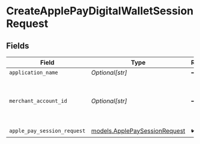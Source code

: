 # CreateApplePayDigitalWalletSessionRequest


## Fields

| Field                                                                | Type                                                                 | Required                                                             | Description                                                          | Example                                                              |
| -------------------------------------------------------------------- | -------------------------------------------------------------------- | -------------------------------------------------------------------- | -------------------------------------------------------------------- | -------------------------------------------------------------------- |
| `application_name`                                                   | *Optional[str]*                                                      | :heavy_minus_sign:                                                   | N/A                                                                  |                                                                      |
| `merchant_account_id`                                                | *Optional[str]*                                                      | :heavy_minus_sign:                                                   | The ID of the merchant account to use for this request.              | default                                                              |
| `apple_pay_session_request`                                          | [models.ApplePaySessionRequest](../models/applepaysessionrequest.md) | :heavy_check_mark:                                                   | N/A                                                                  |                                                                      |
